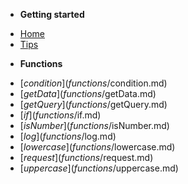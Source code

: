 <!-- docs/_sidebar.md -->

- **Getting started**

* [Home](/)
* [Tips](tips.md)

- **Functions**

* [$condition](functions/$condition.md)
* [$getData](functions/$getData.md)
* [$getQuery](functions/$getQuery.md)
* [$if](functions/$if.md)
* [$isNumber](functions/$isNumber.md)
* [$log](functions/$log.md)
* [$lowercase](functions/$lowercase.md)
* [$request](functions/$request.md)
* [$uppercase](functions/$uppercase.md)
